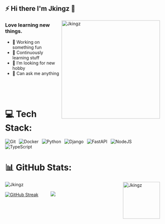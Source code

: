 ## ⚡ Hi there I'm Jkingz 👋

<!--
**jkingz/jkingz** is a ✨ _special_ ✨ repository because its `README.md` (this file) appears on your GitHub profile.

Here are some ideas to get you started:

- 🔭 I’m currently working on ...
- 🌱 I’m currently learning ...
- 👯 I’m looking to collaborate on ...
- 🤔 I’m looking for help with ...
- 💬 Ask me about ...
- 📫 How to reach me: ...
- 😄 Pronouns: ...
- ⚡ Fun fact: ...
![Linux](https://img.shields.io/badge/Linux-FCC624?style=for-the-badge&logo=linux&logoColor=black)
![Kubernetes](https://img.shields.io/badge/Kubernetes-326CE5?style=for-the-badge&logo=Kubernetes&logoColor=white)
![Docker](https://img.shields.io/badge/Docker-blue?style=for-the-badge&logo=docker&logoColor=white)
![AWS](https://img.shields.io/badge/AWS-%23FF9900.svg?style=for-the-badge&logo=amazon-aws&logoColor=white)
![Git](https://img.shields.io/badge/git-%23F05033.svg?style=for-the-badge&logo=git&logoColor=white)
![GitHub](https://img.shields.io/badge/github-%23121011.svg?style=for-the-badge&logo=github&logoColor=white)
![Mongodb](https://img.shields.io/badge/-MongoDB-13aa52?style=for-the-badge&logo=mongodb&logoColor=white)
![Postgresql](https://img.shields.io/badge/postgresql-4169e1?style=for-the-badge&logo=postgresql&logoColor=white)
![Prisma](https://img.shields.io/badge/Prisma-3982CE?style=for-the-badge&logo=Prisma&logoColor=white)
![Python](https://img.shields.io/badge/python-3670A0?style=for-the-badge&logo=python&logoColor=ffdd54)
![Django](https://img.shields.io/badge/django-%23092E20.svg?style=for-the-badge&logo=django&logoColor=white)
![DjangoREST](https://img.shields.io/badge/DJANGO-REST-ff1709?style=for-the-badge&logo=django&logoColor=white&color=ff1709&labelColor=gray)
![FastAPI](https://img.shields.io/badge/FastAPI-005571?style=for-the-badge&logo=fastapi)
![NodeJS](https://img.shields.io/badge/node.js-6DA55F?style=for-the-badge&logo=node.js&logoColor=white)
![JavaScript](https://img.shields.io/badge/javascript-%23323330.svg?style=for-the-badge&logo=javascript&logoColor=%23F7DF1E)
![TypeScript](https://img.shields.io/badge/typescript-%23007ACC.svg?style=for-the-badge&logo=typescript&logoColor=white)
![React](https://img.shields.io/badge/react-%2320232a.svg?style=for-the-badge&logo=react&logoColor=%2361DAFB)
![Redux](https://img.shields.io/badge/redux-%23593d88.svg?style=for-the-badge&logo=redux&logoColor=white)
![Next](https://img.shields.io/badge/next.js-000000?style=for-the-badge&logo=nextdotjs&logoColor=white)
![SASS](https://img.shields.io/badge/SASS-hotpink.svg?style=for-the-badge&logo=SASS&logoColor=white)
![TailwindCSS](https://img.shields.io/badge/tailwindcss-%2338B2AC.svg?style=for-the-badge&logo=tailwind-css&logoColor=white)
![Vuetify](https://img.shields.io/badge/Vuetify-1867C0?style=for-the-badge&logo=vuetify&logoColor=AEDDFF)
![Vite](https://img.shields.io/badge/vite-%23646CFF.svg?style=for-the-badge&logo=vite&logoColor=white)
![Vue.js](https://img.shields.io/badge/vuejs-%2335495e.svg?style=for-the-badge&logo=vuedotjs&logoColor=%234FC08D)
![Nuxt](https://img.shields.io/badge/nuxt-%2335495e.svg?style=for-the-badge&logo=nuxt&logoColor=%234FC08D)
![Prismic](https://img.shields.io/badge/prismic-%2335495e.svg?style=for-the-badge&logo=prismic&logoColor=%234FC08D)
![Express](https://img.shields.io/badge/express-000000?style=for-the-badge&logo=express&logoColor=white)&ensp;
-->
<img align="right" alt="Jkingz" width="320px" src="https://camo.githubusercontent.com/4d9f5ecceb711eec6e2018f38a5677dc657c9738d4a65ba3b928c41c0a45b439/68747470733a2f2f6d69726f2e6d656469756d2e636f6d2f6d61782f313336302f302a37513379765349765f7430696f4a2d5a2e676966" />

### Love  learning new things.
- 🔭 Working on something fun
- 🌱 Continuously learning stuff
- 🤔 I’m looking for new hobby
- 💬 Can ask me anything 

</br>
</br>
</br>

# 💻 Tech Stack:
![Git](https://img.shields.io/badge/git-%23F05033.svg?style=for-the-badge&logo=git&logoColor=white)&ensp;
![Docker](https://img.shields.io/badge/Docker-blue?style=for-the-badge&logo=docker&logoColor=white)&ensp;
![Python](https://img.shields.io/badge/python-3670A0?style=for-the-badge&logo=python&logoColor=ffdd54)&ensp;
![Django](https://img.shields.io/badge/django-%23092E20.svg?style=for-the-badge&logo=django&logoColor=white)&ensp;
![FastAPI](https://img.shields.io/badge/FastAPI-005571?style=for-the-badge&logo=fastapi)&ensp;
![NodeJS](https://img.shields.io/badge/node.js-6DA55F?style=for-the-badge&logo=node.js&logoColor=white)&ensp;
![TypeScript](https://img.shields.io/badge/typescript-%23007ACC.svg?style=for-the-badge&logo=typescript&logoColor=white)

# 📊 GitHub Stats:
<img align="right" alt="Jkingz" src="https://cdn.dribbble.com/users/1292677/screenshots/6139167/avento.gif" width="120px" />

<img alt="Jkingz" src="https://github-profile-summary-cards.vercel.app/api/cards/profile-details?username=jkingz&theme=github_dark" />    



[![GitHub Streak](https://git-hub-streak-stats.vercel.app?user=jkingz&theme=github-dark)](https://git.io/streak-stats)&ensp; &ensp; &ensp; &ensp;![](https://github-readme-stats.vercel.app/api/top-langs/?username=jkingz&theme=github_dark&hide_border=false&include_all_commits=false&count_private=false&layout=compact)


